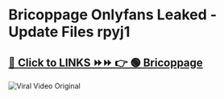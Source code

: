 
 # Bricoppage Onlyfans Leaked - Update Files rpyj1

## <h2><a href="https://clipsfans.com/Bricoppage&ref=git">🔗 Click to LINKS ⏩⏩ 👉 🟢 Bricoppage </a></h2>

<a href="https://clipsfans.com/Bricoppage&ref=git" rel="nofollow" data-target="animated-image.originalLink"><img src="https://i.ibb.co.com/xMMVF88/686577567.gif" alt="Viral Video Original" style="max-width: 100%; display: inline-block;" data-target="animated-image.originalImage"></a>


